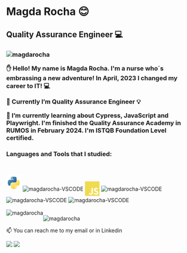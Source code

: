 # Magda Rocha :blush:

## Quality Assurance Engineer :computer:


<h3 align="left"> <img src="https://komarev.com/ghpvc/?username=magdarocha&label=Profile%20views&color=0e75b6&style=flat" alt="magdarocha" />

<p align="left">

:raised_hand: Hello! My name is Magda Rocha. I'm a nurse who´s embrassing a new adventure! In April, 2023 I changed my career to IT! :computer:

👀 Currently I’m  __Quality Assurance Engineer__ :bulb:

:date: I’m currently learning about Cypress, JavaScript and Playwright.
I'm finished the Quality Assurance Academy in RUMOS in February 2024. 
I'm ISTQB Foundation Level certified.

<h3 align="left">Languages and Tools that I studied:</h3> <br>
<p align="left"> <img src="https://raw.githubusercontent.com/devicons/devicon/master/icons/python/python-original.svg" alt="python" width="40" height="40"/>
<img align="center" alt="magdarocha-VSCODE" height="40" width="40" src="https://cdn.jsdelivr.net/gh/devicons/devicon/icons/vscode/vscode-original-wordmark.svg">
<img align="center" alt="magdarocha-VSCODE" height="40" width="40" src="https://raw.githubusercontent.com/devicons/devicon/master/icons/javascript/javascript-plain.svg">
<img align="center" alt="magdarocha-VSCODE" height="40" width="40" src="https://camo.githubusercontent.com/a6168e2a7e177d2300f362e560ed7c3d498e068ba449d57dab3af6bec356d813/68747470733a2f2f63646e2e6a7364656c6976722e6e65742f67682f64657669636f6e732f64657669636f6e2f69636f6e732f73656c656e69756d2f73656c656e69756d2d6f726967696e616c2e737667">
<img align="center" alt="magdarocha-VSCODE" height="40" width="40" src="https://camo.githubusercontent.com/34ba6bffb6c7bb7114d64c37638dc8fe69d350e9c1be005440ed8ce3aedbfff4/68747470733a2f2f63646e2e6a7364656c6976722e6e65742f67682f64657669636f6e732f64657669636f6e2f69636f6e732f6769742f6769742d706c61696e2d776f72646d61726b2e737667">
<img align="center" alt="magdarocha-VSCODE" height="40" width="40" src="https://www.cypress.io/_astro/cypress-logo.D87396b0.svg">
  
<br>
</br>

<img align="left" src="https://github-readme-stats.vercel.app/api/top-langs?username=magdarocha&show_icons=true&locale=en&layout=compact" alt="magdarocha" />
<p><img align="center" src="https://github-readme-stats.vercel.app/api?username=magdarocha&show_icons=true&locale=en" alt="magdarocha" />


📫 You can reach me to my email or in Linkedin

<p align="left">
<a href = "mailto:magda.rocha92@gmail.com"><img src="https://img.shields.io/badge/-Gmail-%23333?style=for-the-badge&logo=gmail&logoColor=white" target="_blank"></a> 
<a href="https://www.linkedin.com/in/magda--rocha/" target="_blank"><img src="https://img.shields.io/badge/-LinkedIn-%230077B5?style=for-the-badge&logo=linkedin&logoColor=white" target="_blank"></a>  


